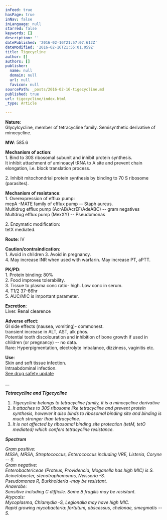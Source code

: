 ```yaml
---
inFeed: true
hasPage: true
inNav: false
inLanguage: null
starred: false
keywords: []
description: ''
datePublished: '2016-02-16T21:57:07.612Z'
dateModified: '2016-02-16T21:55:01.059Z'
title: Tigecycline
author: []
authors: []
publisher:
  name: null
  domain: null
  url: null
  favicon: null
sourcePath: _posts/2016-02-16-tigecycline.md
published: true
url: tigecycline/index.html
_type: Article

---
```

**Nature**:  
Glycylcycline, member of tetracycline family. Semisynthetic derivative of minocycline.

**MW**: 585.6

**Mechanism of action**:  
1\. Bind to 30S ribosomal subunit and inhibit protein synthesis.  
It inhibit attachment of aminoacyl tRNA to A site and prevent chain elongation, i.e. block translation process.

2\. Inhibit mitochondrial protein synthesis by binding to 70 S ribosome (parasites).

**Mechanism of resistance**:  
1\. Overexpression of efflux pump:  
mepA -MATE family of efflux pump -- Staph aureus.  
Multidrug efflux pump (AcrAB/AcrEF/AdeABC) -- gram negatives  
Multdrug efflux pump (MexXY) -- Pseudomonas

2\. Enzymatic modification:  
tetX mediated.

**Route**: IV

**Caution/contraindication**:  
1\. Avoid in children 3\. Avoid in pregnancy.  
4\. May increase INR when used with warfarin. May increase PT, aPTT.

**PK/PD**:  
1\. Protein binding: 80%  
2\. Food improves tolerability.  
3\. Tissue to plasma conc ratio- high. Low conc in serum.  
4\. T1/2 37-66hr  
5\. AUC/MIC is important parameter.

**Excretion**:  
Liver. Renal clearence 

**Adverse effect**:  
GI side effects (nausea, vomiting)- commonest.  
transient increase in ALT, AST, alk phos.  
Potential tooth discolouration and inhibition of bone growth if used in children (or pregnancy) -- no data.  
Rare: Hyperpigmentation, electrolyte imbalance, dizziness, vaginitis etc.

**Use**:  
Skin and soft tissue infection.  
Intraabdominal infection.  
[See drug safety update][0]

__

_**Tetracycline and Tigecycline**_

1. _Tigecycline belongs to tetracycline family, it is a minocycline derivative_
2. _It attaches to 30S ribosome like tetracycline and prevent protein synthesis, however it also binds to ribosomal binding site and binding is much stronger than tetracycline._
3. _It is not affected by ribosomal binding site protection  (tetM, tetO mediated) which confers tetracycline resistance._

_**Spectrum**_

_Gram positive:_  
_MSSA, MRSA, Streptococcus, Enterococcus including VRE, Listeria, Coryne -- S._  
_Gram negative:_  
_Enterobactericeae (Proteus, Providencia, Moganella  has high MIC) is S. Acinetobacter, stenotrophomonas, Neisseria -S._  
_Pseudomonas R, Burkholderia -may be resistant._  
_Anaerobe:_  
_Sensitive including C difficile. Some B fragilis may be resistant._  
_Atypcals:_  
_Mycoplasma, Chlamydia -S, Legionalla may have high MIC._  
_Rapid growing mycobacteria: fortutum, abscessus, chelonae, smegmatis -- S._

[0]: https://www.gov.uk/drug-safety-update/tigecycline-tygacil-increased-mortality-in-clinical-trials